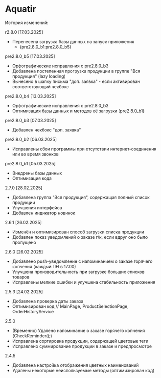 # Aquatir
 История изменений:

 r2.8.0 [17.03.2025]
 - Перенесена загрузка базы данных на запуск приложения
   + {pre2.8.0_b1:pre2.8.0_b5}

 pre2.8.0_b5 [17.03.2025]
 - Орфографические исправления с pre2.8.0_b3
 - Добавлена постепенная прогрузка продукции в группе "Вся продукция" (lazy loading)
 - Вынесено в шапку письма "доп. заявка" - если активирован соответствующий чекбокс

 pre2.8.0_b4 [13.03.2025]
 - Орфографические исправления с pre2.8.0_b3
 - Оптимизация базы данных и методов её загрузки (pre2.8.0_b1)

 pre2.8.0_b3 [07.03.2025]
 - Добавлен чекбокс "доп. заявка"
 
 pre2.8.0_b2 [06.03.2025]
 - Исправлены сбои программы при отсутствии интернет-соединения или во время звонков

 pre2.8.0_b1 [05.03.2025]
 - Внедрены базы данных
 - Оптимизация кода
 
 2.7.0 [28.02.2025]
 - Добавлена группа "Вся продукция", содержащая полный список продукции
 - Улучшения интерфейса 
 - Добавлен индикатор новинок

 2.6.1 [26.02.2025]
 - Изменён и оптимизирован способ загрузки списка продукции
 - Добавлен показ уведомлений о заказе г/к, если вдруг оно было пропущено 

 2.6.0 [26.02.2025]
 - Добавлено push-уведомление с напоминанием о заказе горячего копчения (каждый ПН в 17:00)
 - Улучшена производительность при загрузке больших списков товаров
 - Исправлены мелкие ошибки и улучшена стабильность приложения
 
 2.5.3 [24.02.2025]
 - Добавлена проверка даты заказа
 - Оптимизирован код // MainPage, ProductSelectionPage, OrderHistoryService
 
 2.5.0
 - (Временно) Удалено напоминание о заказе горячего копчения (CheckReminder();)
 - Исправлена сортировка продукции, содержащей цветовые теги
 - Исправлено суммирование продукции в заказе и предпросмотре

 2.4.5
 - Добавлена настройка отображения цветных наименований
 - Удалены некоторые неиспользуемые методы (оптимизирован код)
